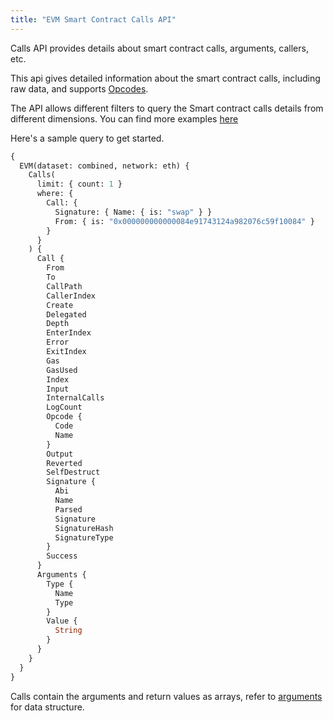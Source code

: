```yaml
---
title: "EVM Smart Contract Calls API"
---
```


<head>
<meta name="title" content="EVM Smart Contract Calls API"/>

<meta name="description" content="Explore Ethereum smart contract call data. Analyze smart contract calls with detailed information."/>

<meta name="keywords" content="Ethereum, smart contract, Ethereum smart contracts, blockchain transactions, blockchain analysis, smart contract calls, DApps, cryptocurrency, token transfers, crypto transactions, Ethereum transactions, blockchain analytics, Ethereum data"/>

<meta name="robots" content="index, follow"/>
<meta http-equiv="Content-Type" content="text/html; charset=utf-8"/>
<meta name="language" content="English"/>

<!-- Open Graph / Facebook -->
<meta property="og:type" content="website" />

<meta property="og:title" content="EVM Smart Contract Calls API" />

<meta property="og:description" content="Explore Ethereum smart contract call data. Analyze smart contract calls with detailed information."/>

<!-- Twitter -->
<meta property="twitter:card" content="summary_large_image" />

<meta property="twitter:title" content="EVM Smart Contract Calls API" />

<meta property="twitter:description" content="Explore Ethereum smart contract call data. Analyze smart contract calls with detailed information." />
</head>

Calls API provides details about smart contract calls, arguments, callers, etc.

This api gives detailed information about the smart contract calls, including raw data, and supports [Opcodes](https://github.com/crytic/evm-opcodes).

The API allows different filters to query the Smart contract calls details from different dimensions.
You can find more examples [here](/docs/blockchain/Ethereum/calls/smartcontract/)

Here's a sample query to get started.

```graphql
{
  EVM(dataset: combined, network: eth) {
    Calls(
      limit: { count: 1 }
      where: {
        Call: {
          Signature: { Name: { is: "swap" } }
          From: { is: "0x000000000000084e91743124a982076c59f10084" }
        }
      }
    ) {
      Call {
        From
        To
        CallPath
        CallerIndex
        Create
        Delegated
        Depth
        EnterIndex
        Error
        ExitIndex
        Gas
        GasUsed
        Index
        Input
        InternalCalls
        LogCount
        Opcode {
          Code
          Name
        }
        Output
        Reverted
        SelfDestruct
        Signature {
          Abi
          Name
          Parsed
          Signature
          SignatureHash
          SignatureType
        }
        Success
      }
      Arguments {
        Type {
          Name
          Type
        }
        Value {
          String
        }
      }
    }
  }
}
```

Calls contain the arguments and return values as arrays, refer to [arguments](/docs/schema/evm/arguments) for data structure.
